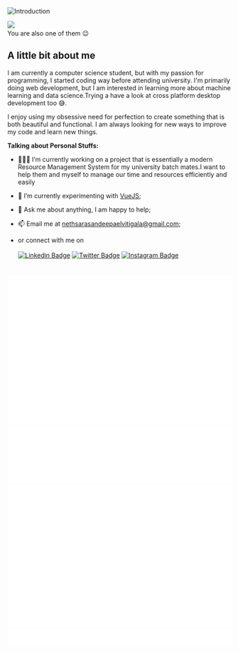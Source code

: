 <img src="./custom-styled-svgs/title.svg" style="width: 100%;height: 300px;" alt="Introduction">

![](https://visitor-badge.glitch.me/badge?page_id=Nethrenial.Nethrenial)  
You are also one of them :wink:


## A little bit about me

I am currently a computer science student, but with my passion for programming, I started coding way before attending university. I'm primarily doing web development, but I am interested in learning more about machine learning and data science.Trying a have a look at cross platform desktop development too :sweat_smile:.

I enjoy using my obsessive need for perfection to create something that is both beautiful and functional. I am always looking for new ways to improve my code and learn new things.

**Talking about Personal Stuffs:**

- 👨🏻‍💻 I’m currently working on a project that is essentially a modern Resource Management System for my university batch mates.I want to help them and myself to manage our time and resources efficiently and easily

- 🚀 I’m currently experimenting with [VueJS](https://vuejs.org);
- 💬 Ask me about anything, I am happy to help;
- 📫 Email me at nethsarasandeepaelvitigala@gmail.com;
- or connect with me on <br/><br/>
    [![Linkedin Badge](https://img.shields.io/badge/-LinkedIn-0e76a8?style=flat-square&logo=Linkedin&logoColor=white)](https://linkedin.com/in/nethsara-elvitigala)
    [![Twitter Badge](https://img.shields.io/badge/-Twitter-00acee?style=flat-square&logo=Twitter&logoColor=white)](https://twitter.com/nethsara)
    [![Instagram Badge](https://img.shields.io/badge/-Instagram-e4405f?style=flat-square&logo=Instagram&logoColor=white)](https://instagram.com/nethsara.sandeepa/)
    <!-- [![Medium Badge](https://img.shields.io/badge/medium-%2312100E.svg?&style=for-square&logo=medium&logoColor=white)](https://gapur-kassym.medium.com/) -->
<!-- - 📝 [Resume](https://gkassym.netlify.app/Resume.pdf). -->

</br>


<img src="./github-metrics.svg" alt="Metrics"/>
<img src="./isocalendar.svg" alt="Calendar"/>
<img src="./languages.svg" alt="Languages"/>
<img src="./achievements.svg" alt="Achievements"/>
<img src="./habits.svg" alt="Habits"/>
</div>


<!--
**Nethrenial/Nethrenial** is a ✨ _special_ ✨ repository because its `README.md` (this file) appears on your GitHub profile.

Here are some ideas to get you started:

- 🔭 I’m currently working on ...
- 🌱 I’m currently learning ...
- 👯 I’m looking to collaborate on ...
- 🤔 I’m looking for help with ...
- 💬 Ask me about ...
- 📫 How to reach me: ...
- 😄 Pronouns: ...
- ⚡ Fun fact: ...
-->
